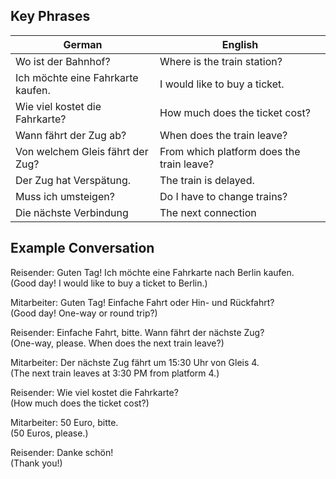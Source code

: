 ## Key Phrases
| German | English |
|--------|---------|
| Wo ist der Bahnhof? | Where is the train station? |
| Ich möchte eine Fahrkarte kaufen. |	I would like to buy a ticket. |
| Wie viel kostet die Fahrkarte? |	How much does the ticket cost? |
| Wann fährt der Zug ab? |	When does the train leave? |
| Von welchem Gleis fährt der Zug? |	From which platform does the train leave? |
| Der Zug hat Verspätung. |	The train is delayed. |
| Muss ich umsteigen? |	Do I have to change trains? |
| Die nächste Verbindung |	The next connection |

## Example Conversation

Reisender: Guten Tag! Ich möchte eine Fahrkarte nach Berlin kaufen.<br>
(Good day! I would like to buy a ticket to Berlin.)

Mitarbeiter: Guten Tag! Einfache Fahrt oder Hin- und Rückfahrt?<br>
(Good day! One-way or round trip?)

Reisender: Einfache Fahrt, bitte. Wann fährt der nächste Zug?<br>
(One-way, please. When does the next train leave?)

Mitarbeiter: Der nächste Zug fährt um 15:30 Uhr von Gleis 4.<br>
(The next train leaves at 3:30 PM from platform 4.)

Reisender: Wie viel kostet die Fahrkarte?<br>
(How much does the ticket cost?)

Mitarbeiter: 50 Euro, bitte.<br>
(50 Euros, please.)

Reisender: Danke schön!<br>
(Thank you!)
